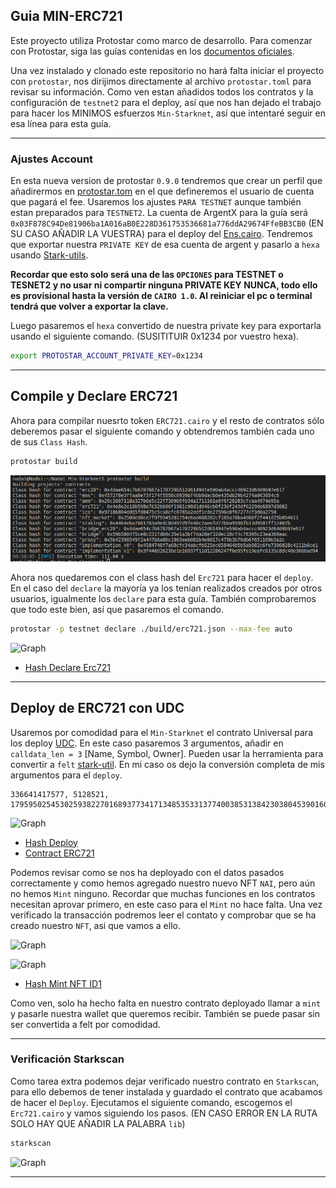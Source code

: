 ## Guia MIN-ERC721

Este proyecto utiliza Protostar como marco de desarrollo. Para comenzar con Protostar, siga las guías contenidas en los [documentos oficiales](https://docs.swmansion.com/protostar/docs/tutorials/installation).

Una vez instalado y clonado este repositorio no hará falta iniciar el proyecto con `protostar`, nos dirijimos directamente al archivo `protostar.toml` para revisar su información. Como ven estan añadidos todos los contratos y la configuración de `testnet2` para el deploy, así que nos han dejado el trabajo para hacer los MINIMOS esfuerzos `Min-Starknet`, así que intentaré seguir en esa línea para esta guía. 

----

### Ajustes Account

En esta nueva version de protostar `0.9.0` tendremos que crear un perfil que añadirermos en [protostar.tom](/protostar.toml) en el que defineremos el usuario de cuenta que pagará el fee. Usaremos los ajustes `PARA TESTNET` aunque también estan preparados para `TESTNET2`. La cuenta de ArgentX para la guía será `0x03F878C94De81906ba1A016aB0E228D361753536681a776ddA29674FfeBB3CB0` (EN SU CASO AÑADIR LA VUESTRA) para el deploy del [Ens.cairo](/src/min_ens/ens.cairo). Tendremos que exportar nuestra `PRIVATE KEY` de esa cuenta de argent y pasarlo a `hexa` usando [Stark-utils](https://www.stark-utils.xyz/converter).

 **Recordar que esto solo será una de las `OPCIONES` para TESTNET o TESNET2 y no usar ni compartir ninguna PRIVATE KEY NUNCA, todo ello es provisional hasta la versión de `CAIRO 1.0`. Al reiniciar el pc o terminal tendrá que volver a exportar la clave.** 
 
 Luego pasaremos el `hexa` convertido de nuestra private key para exportarla usando el siguiente comando. (SUSITITUIR 0x1234 por vuestro hexa).

```bash
export PROTOSTAR_ACCOUNT_PRIVATE_KEY=0x1234
```

---

## Compile y Declare ERC721

Ahora para compilar nuesrto token `ERC721.cairo` y el resto de contratos sólo deberemos pasar el siguiente comando y obtendremos también cada uno de sus `Class Hash`.


```bash
protostar build
```

![Graph](/src/min_ens/imagenes/build.png)


Ahora nos quedaremos con el class hash del `Erc721` para hacer el `deploy`. En el caso del `declare` la mayoría ya los tenían  realizados creados por otros usuarios, igualmente los `declare` para esta guía. También comprobaremos que todo este bien, así que pasaremos el comando.


```bash
protostar -p testnet declare ./build/erc721.json --max-fee auto
```

![Graph](/src/min_erc721/Im%C3%A1genes/declare.png)

* [Hash Declare Erc721](https://testnet.starkscan.co/tx/0x01cf0197fd8669d8dc16ba6a1c5169929a1bf78931b07f40b8927369f7e7c1a5)

---

## Deploy de ERC721 con UDC

Usaremos por comodidad para el `Min-Starknet` el contrato Universal para los deploy [UDC](https://testnet.starkscan.co/contract/0x041a78e741e5af2fec34b695679bc6891742439f7afb8484ecd7766661ad02bf#write-contract). En este caso pasaremos 3 argumentos, añadir en `calldata_len = 3` [Name, Symbol, Owner]. Pueden usar la herramienta para convertir a `felt` [stark-util](https://www.stark-utils.xyz/converter). En mi caso os dejo la conversión completa de mis argumentos para el `deploy`.

```
336641417577, 5128521, 1795950254530259382270168937734171348535331377400385313842303804539016002736
```

![Graph](/src/min_erc721/Im%C3%A1genes/deploy.png)


* [Hash Deploy](https://testnet.starkscan.co/tx/0x42f20c06498763b10877ef6935b20f16cb202e810b2fc8c3aaf4d4504059fa4)
* [Contract ERC721](https://testnet.starkscan.co/contract/0x03b084d2d248b3e9c248e8851f5f3d6b2964919e4b958b88ee2c524ca5a436c0)

Podemos revisar como se nos ha deployado con el datos pasados correctamente y como hemos agregado nuestro nuevo NFT `NAI`, pero aún no hemos `Mint` ninguno. Recordar que muchas funciones en los contratos necesitan aprovar primero, en este caso para el `Mint` no hace falta. Una vez verificado la transacción podremos leer el contato y comprobar que se ha creado nuestro `NFT`, asi que vamos a ello. 


![Graph]((/src/min_erc721/Im%C3%A1genes/mint.png))

![Graph]((/src/min_erc721/Im%C3%A1genes/read.png))


* [Hash Mint NFT ID1](https://testnet.starkscan.co/tx/0x27491087f60f7ce3de18805b5eda54ef8efbb6b4a505e676273711b22faa801)

Como ven, solo ha hecho falta en nuestro contrato deployado llamar a `mint` y pasarle nuestra wallet que queremos recibir. También se puede pasar sin ser convertida a felt por comodidad.

---

### Verificación Starkscan

Como tarea extra podemos dejar verificado nuestro contrato en `Starkscan`, para ello debemos de tener instalada y guardado el contrato que acabamos de hacer el `Deploy`. Ejecutamos el siguiente comando, escogemos el `Erc721.cairo` y vamos siguiendo los pasos. (EN CASO ERROR EN LA RUTA SOLO HAY QUE AÑADIR LA PALABRA `lib`)

```bash
starkscan
```

![Graph](/src/min_erc721/Im%C3%A1genes/lib.png)

---
